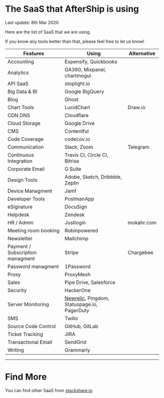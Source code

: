 # The SaaS that AfterShip is using

Last update: 8th Mar 2020

Here are the list of SaaS that we are using.

If you know any tools better than that, please feel free to let us know!

Features | Using | Alternative
--- | --- | ---
Accounting | Expensify, Quickbooks | 
Analytics | GA360, Mixpanel, chartmogul |
API SaaS | stoplight.io
Big Data & BI | Google BigQuery |
Blog | Ghost |
Chart Tools | LucidChart | Draw.io
CDN DNS | Cloudflare |
Cloud Storage | Google Drive |
CMS | Contentful
Code Coverage | codecov.io | 
Communication | Slack, Zoom | Telegram
Continuous Integration | Travis CI, Circle CI, Bitrise |
Corporate Email | G Suite | 
Design Tools | Adobe, Sketch, Dribbble, Zeplin |
Device Managment | Jamf | 
Developer Tools | PostmanApp |
eSignature | DocuSign | 
Helpdesk | Zendesk
HR / Admin | Justlogin | mokahr.com
Meeting room booking | Robinpowered | 
Newsletter | Mailchimp |
Payment / Subscription managment | Stripe | Chargebee
Password managment | 1Password
Proxy | ProxyMesh |
Sales | Pipe Drive, Salesforce
Security | HackerOne |
Server Monitoring | [Newrelic](http://newrelic.com/), Pingdom, Statuspage.io, PagerDuty
SMS | Twilio |
Source Code Control | GitHub, GitLab | 
Ticket Tracking | JIRA | 
Transactional Email | SendGrid | 
Writing | Grammarly

--- 
# Find More

You can find other SaaS from [stackshare.io](http://stackshare.io/categories)
